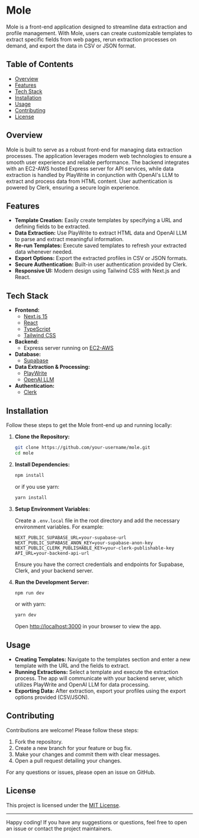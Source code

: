# Mole

Mole is a front-end application designed to streamline data extraction and profile management. With Mole, users can create customizable templates to extract specific fields from web pages, rerun extraction processes on demand, and export the data in CSV or JSON format.

## Table of Contents

- [Overview](#overview)
- [Features](#features)
- [Tech Stack](#tech-stack)
- [Installation](#installation)
- [Usage](#usage)
- [Contributing](#contributing)
- [License](#license)

## Overview

Mole is built to serve as a robust front-end for managing data extraction processes. The application leverages modern web technologies to ensure a smooth user experience and reliable performance. The backend integrates with an EC2-AWS hosted Express server for API services, while data extraction is handled by PlayWrite in conjunction with OpenAI's LLM to extract and process data from HTML content. User authentication is powered by Clerk, ensuring a secure login experience.

## Features

- **Template Creation:** Easily create templates by specifying a URL and defining fields to be extracted.
- **Data Extraction:** Use PlayWrite to extract HTML data and OpenAI LLM to parse and extract meaningful information.
- **Re-run Templates:** Execute saved templates to refresh your extracted data whenever needed.
- **Export Options:** Export the extracted profiles in CSV or JSON formats.
- **Secure Authentication:** Built-in user authentication provided by Clerk.
- **Responsive UI:** Modern design using Tailwind CSS with Next.js and React.

## Tech Stack

- **Frontend:** 
  - [Next.js 15](https://nextjs.org/)
  - [React](https://reactjs.org/)
  - [TypeScript](https://www.typescriptlang.org/)
  - [Tailwind CSS](https://tailwindcss.com/)
- **Backend:** 
  - Express server running on [EC2-AWS](https://aws.amazon.com/ec2/)
- **Database:** 
  - [Supabase](https://supabase.com/)
- **Data Extraction & Processing:** 
  - [PlayWrite](https://playwright.dev/)
  - [OpenAI LLM](https://openai.com/)
- **Authentication:** 
  - [Clerk](https://clerk.dev/)

## Installation

Follow these steps to get the Mole front-end up and running locally:

1. **Clone the Repository:**
   ```bash
   git clone https://github.com/your-username/mole.git
   cd mole
   ```

2. **Install Dependencies:**
   ```bash
   npm install
   ```
   or if you use yarn:
   ```bash
   yarn install
   ```

3. **Setup Environment Variables:**

   Create a `.env.local` file in the root directory and add the necessary environment variables. For example:
   ```env
   NEXT_PUBLIC_SUPABASE_URL=your-supabase-url
   NEXT_PUBLIC_SUPABASE_ANON_KEY=your-supabase-anon-key
   NEXT_PUBLIC_CLERK_PUBLISHABLE_KEY=your-clerk-publishable-key
   API_URL=your-backend-api-url
   ```
   Ensure you have the correct credentials and endpoints for Supabase, Clerk, and your backend server.

4. **Run the Development Server:**
   ```bash
   npm run dev
   ```
   or with yarn:
   ```bash
   yarn dev
   ```

   Open [http://localhost:3000](http://localhost:3000) in your browser to view the app.

## Usage

- **Creating Templates:** Navigate to the templates section and enter a new template with the URL and the fields to extract.
- **Running Extractions:** Select a template and execute the extraction process. The app will communicate with your backend server, which utilizes PlayWrite and OpenAI LLM for data processing.
- **Exporting Data:** After extraction, export your profiles using the export options provided (CSV/JSON).

## Contributing

Contributions are welcome! Please follow these steps:

1. Fork the repository.
2. Create a new branch for your feature or bug fix.
3. Make your changes and commit them with clear messages.
4. Open a pull request detailing your changes.

For any questions or issues, please open an issue on GitHub.

## License

This project is licensed under the [MIT License](LICENSE).

---

Happy coding! If you have any suggestions or questions, feel free to open an issue or contact the project maintainers.
